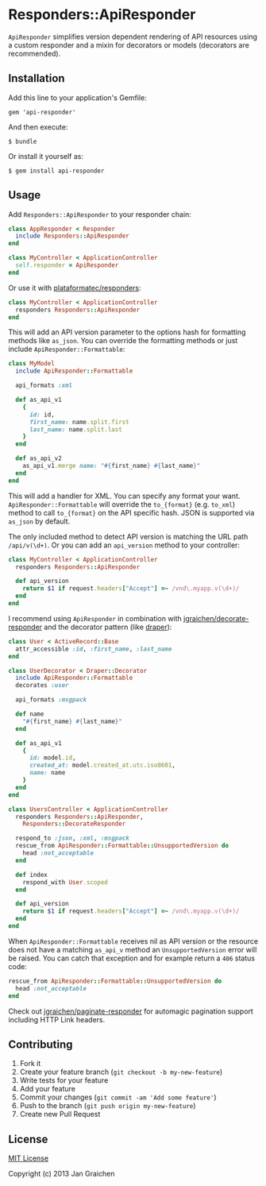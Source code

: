 # Responders::ApiResponder

`ApiResponder` simplifies version dependent rendering of API resources using a custom responder and a mixin for decorators or models (decorators are recommended).

## Installation

Add this line to your application's Gemfile:

    gem 'api-responder'

And then execute:

    $ bundle

Or install it yourself as:

    $ gem install api-responder

## Usage

Add `Responders::ApiResponder` to your responder chain:

```ruby
class AppResponder < Responder
  include Responders::ApiResponder
end

class MyController < ApplicationController
  self.responder = ApiResponder
end
```

Or use it with [plataformatec/responders](https://github.com/plataformatec/responders):

```ruby
class MyController < ApplicationController
  responders Responders::ApiResponder
end
```

This will add an API version parameter to the options hash for formatting methods like `as_json`. You can override the formatting methods or just include `ApiResponder::Formattable`:

```ruby
class MyModel
  include ApiResponder::Formattable

  api_formats :xml

  def as_api_v1
    {
      id: id,
      first_name: name.split.first
      last_name: name.split.last
    }
  end

  def as_api_v2
    as_api_v1.merge name: "#{first_name} #{last_name}"
  end
end
```

This will add a handler for XML. You can specify any format your want. `ApiResponder::Formattable` will override the `to_{format}` (e.g. `to_xml`) method to call `to_{format}` on the API specific hash. JSON is supported via `as_json` by default.

The only included method to detect API version is matching the URL path `/api/v(\d+)`. Or you can add an `api_version` method to your controller:

```ruby
class MyController < ApplicationController
  responders Responders::ApiResponder

  def api_version
    return $1 if request.headers["Accept"] =~ /vnd\.myapp.v(\d+)/
  end
end
```

I recommend using `ApiResponder` in combination with [jgraichen/decorate-responder](https://github.com/jgraichen/decorate-responder) and the decorator pattern (like [draper](https://github.com/drapergem/draper)):

```ruby
class User < ActiveRecord::Base
  attr_accessible :id, :first_name, :last_name
end

class UserDecorator < Draper::Decorator
  include ApiResponder::Formattable
  decorates :user

  api_formats :msgpack

  def name
    "#{first_name} #{last_name}"
  end

  def as_api_v1
    {
      id: model.id,
      created_at: model.created_at.utc.iso8601,
      name: name
    }
  end
end

class UsersController < ApplicationController
  responders Responders::ApiResponder,
    Responders::DecorateResponder

  respond_to :json, :xml, :msgpack
  rescue_from ApiResponder::Formattable::UnsupportedVersion do
    head :not_acceptable
  end

  def index
    respond_with User.scoped
  end

  def api_version
    return $1 if request.headers["Accept"] =~ /vnd\.myapp.v(\d+)/
  end
end
```

When `ApiResponder::Formattable` receives nil as API version or the resource does not have a matching `as_api_v` method an `UnsupportedVersion` error will be raised. You can catch that exception and for example return a `406` status code:

```ruby
rescue_from ApiResponder::Formattable::UnsupportedVersion do
  head :not_acceptable
end
```

Check out [jgraichen/paginate-responder](https://github.com/jgraichen/paginate-responder) for automagic pagination support including HTTP Link headers.

## Contributing

1. Fork it
2. Create your feature branch (`git checkout -b my-new-feature`)
3. Write tests for your feature
4. Add your feature
5. Commit your changes (`git commit -am 'Add some feature'`)
6. Push to the branch (`git push origin my-new-feature`)
7. Create new Pull Request

## License

[MIT License](http://www.opensource.org/licenses/mit-license.php)

Copyright (c) 2013 Jan Graichen
